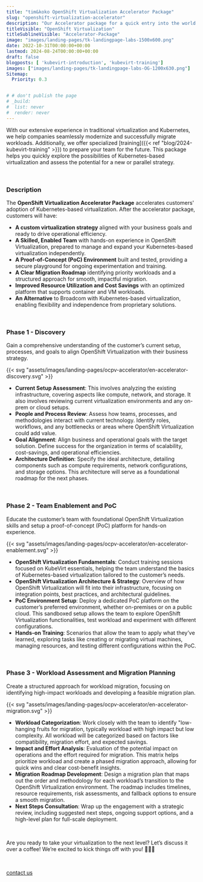 ```yaml
---
title: "tim&koko OpenShift Virtualization Accelerator Package"
slug: "openshift-virtualization-accelerator"
description: "Our Accelerator package for a quick entry into the world of OpenShift Virtualization"
titleVisible: "OpenShift Virtualization"
titleSublineVisible: "Accelerator-Package"
image: "images/landing-pages/tk-landingpage-labs-1500x600.png"
date: 2022-10-31T00:00:00+00:00
lastmod: 2024-08-24T00:00:00+00:00
draft: false
blogposts: [ 'kubevirt-introduction', 'kubevirt-training']
images: ["images/landing-pages/tk-landingpage-labs-OG-1200x630.png"]
Sitemap:
  Priority: 0.3


# # don't publish the page
# _build:
#  list: never
#  render: never
---
```



With our extensive experience in traditional virtualization and Kubernetes, we help companies seamlessly modernize and successfully migrate workloads. Additionally, we offer specialized [training]({{< ref "blog/2024-kubevirt-training" >}}) to prepare your team for the future. This package helps you quickly explore the possibilities of Kubernetes-based virtualization and assess the potential for a new or parallel strategy.

&nbsp;

### Description

The **OpenShift Virtualization Accelerator Package** accelerates customers' adoption of Kubernetes-based virtualization. After the accelerator package, customers will have:

* **A custom virtualization strategy** aligned with your business goals and ready to drive operational efficiency.
* **A Skilled, Enabled Team** with hands-on experience in OpenShift Virtualization, prepared to manage and expand your Kubernetes-based virtualization independently.
* **A Proof-of-Concept (PoC) Environment** built and tested, providing a secure playground for ongoing experimentation and training.
* **A Clear Migration Roadmap** identifying priority workloads and a structured approach for smooth, impactful migration.
* **Improved Resource Utilization and Cost Savings** with an optimized platform that supports container and VM workloads.
* **An Alternative** to Broadcom with Kubernetes-based virtualization, enabling flexibility and independence from proprietary solutions.

&nbsp;

### Phase 1 - Discovery

Gain a comprehensive understanding of the customer’s current setup, processes, and goals to align OpenShift Virtualization with their business strategy.

{{< svg "assets/images/landing-pages/ocpv-accelerator/en-accelerator-discovery.svg" >}}

* **Current Setup Assessment**: This involves analyzing the existing infrastructure, covering aspects like compute, network, and storage. It also involves reviewing current virtualization environments and any on-prem or cloud setups.
* **People and Process Review**: Assess how teams, processes, and methodologies interact with current technology. Identify roles, workflows, and any bottlenecks or areas where OpenShift Virtualization could add value.
* **Goal Alignment**: Align business and operational goals with the target solution. Define success for the organization in terms of scalability, cost-savings, and operational efficiencies.
* **Architecture Definition**: Specify the ideal architecture, detailing components such as compute requirements, network configurations, and storage options. This architecture will serve as a foundational roadmap for the next phases.

&nbsp;

### Phase 2 - Team Enablement and PoC

Educate the customer’s team with foundational OpenShift Virtualization skills and setup a proof-of-concept (PoC) platform for hands-on experience.

{{< svg "assets/images/landing-pages/ocpv-accelerator/en-accelerator-enablement.svg" >}}

* **OpenShift Virtualization Fundamentals**: Conduct training sessions focused on KubeVirt essentials, helping the team understand the basics of Kubernetes-based virtualization tailored to the customer’s needs.
* **OpenShift Virtualization Architecture & Strategy**: Overview of how OpenShift Virtualization will fit into their infrastructure, focusing on integration points, best practices, and architectural guidelines.
* **PoC Environment Setup**: Deploy a dedicated PoC platform on the customer’s preferred environment, whether on-premises or on a public cloud. This sandboxed setup allows the team to explore OpenShift Virtualization functionalities, test workload and experiment with different configurations.
* **Hands-on Training**: Scenarios that allow the team to apply what they’ve learned, exploring tasks like creating or migrating virtual machines, managing resources, and testing different configurations within the PoC.

&nbsp;

### Phase 3 - Workload Assessment and Migration Planning

Create a structured approach for workload migration, focusing on identifying high-impact workloads and developing a feasible migration plan.

{{< svg "assets/images/landing-pages/ocpv-accelerator/en-accelerator-migration.svg" >}}

* **Workload Categorization**: Work closely with the team to identify "low-hanging fruits for migration, typically workload with high impact but low complexity. All workload will be categorized based on factors like compatibility, migration effort, and expected savings.
* **Impact and Effort Analysis**: Evaluation of the potential impact on operations and the effort required for migration. This matrix helps prioritize workload and create a phased migration approach, allowing for quick wins and clear cost-benefit insights.
* **Migration Roadmap Development**: Design a migration plan that maps out the order and methodology for each workload’s transition to the OpenShift Virtualization environment. The roadmap includes timelines, resource requirements, risk assessments, and fallback options to ensure a smooth migration.
* **Next Steps Consultation**: Wrap up the engagement with a strategic review, including suggested next steps, ongoing support options, and a high-level plan for full-scale deployment.

&nbsp;

Are you ready to take your virtualization to the next level? Let’s discuss it over a coffee! We’re excited to kick things off with you! 🚀🚀🚀

&nbsp;

<a class="btn btn-primary rounded-pill" href="mailto:hallo@tim-koko.ch">contact us</a>
